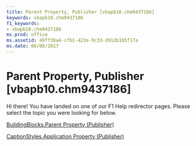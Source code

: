 ```yaml
---
title: Parent Property, Publisher [vbapb10.chm9437186]
keywords: vbapb10.chm9437186
f1_keywords:
- vbapb10.chm9437186
ms.prod: office
ms.assetid: 49ff38a4-cfb1-422e-9c33-d912b1b5f17a
ms.date: 06/08/2017
---
```



# Parent Property, Publisher [vbapb10.chm9437186]

Hi there! You have landed on one of our F1 Help redirector pages. Please select the topic you were looking for below.

[BuildingBlocks.Parent Property (Publisher)](http://msdn.microsoft.com/library/86a04e61-5170-d4a6-373a-02a4ec1a01b6%28Office.15%29.aspx)

[CaptionStyles.Application Property (Publisher)](http://msdn.microsoft.com/library/57f7d211-340b-bd31-4270-522973e6c031%28Office.15%29.aspx)


